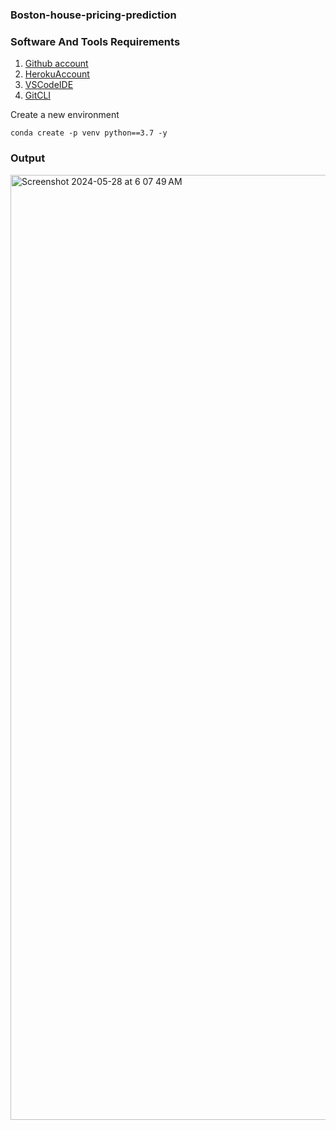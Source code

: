 ### Boston-house-pricing-prediction

### Software And Tools Requirements

1. [Github account](https://github.com/)
2. [HerokuAccount](https://heroku.com)
3. [VSCodeIDE](https://code.visualstudio.com/) 
4. [GitCLI](https://git-scm.com/book/en/v2/Getting-Started-The-Command-Line)

Create a new environment

```
conda create -p venv python==3.7 -y
```

### Output

<img width="1512" alt="Screenshot 2024-05-28 at 6 07 49 AM" src="https://github.com/salonijain04/Boston-house-pricing-prediction/assets/132345959/d4a9ed82-b5ef-44b7-b189-ec4359176d1f">
